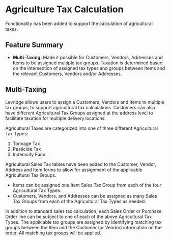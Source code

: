 ﻿# Agriculture Tax Calculation
Functionality has been added to support the calculation of agricultural taxes.

## Feature Summary

- **Multi-Taxing:** Made it possible for Customers, Vendors, Addresses and Items to be assigned multiple tax groups. Taxation is determined based on the intersection of assigned tax types and groups between Items and the relevant Customers, Vendors and/or Addresses.


## Multi-Taxing

Levridge allows users to assign a Customers, Vendors and Items to multiple tax groups, to support agricultural tax calculations. Customers can also have different Agricultural Tax Groups assigned at the address level to facilitate taxation for multiple delivery locations.

Agricultural Taxes are categorized into one of three different Agricultural Tax Types:

1. Tonnage Tax
2. Pesticide Tax
4. Indemnity Fund

Agricultural Sales Tax tables have been added to the Customer, Vendor, Address and Item forms to allow for assignment of the applicable Agricultural Tax Groups. 

- Items can be assigned one Item Sales Tax Group from each of the four Agricultural Tax Types. 
- Customers, Vendors, and Addresses can be assigned as many Sales Tax Groups from each of the Agricultural Tax Types as needed.

In addition to standard sales tax calculation, each Sales Order or Purchase Order line can be subject to one of each of the above Agricultural Tax Types. The applicable tax groups are assigned by identifying matching tax groups between the Item and the Customer (or Vendor) information on the order. All matching tax groups will be applied.


